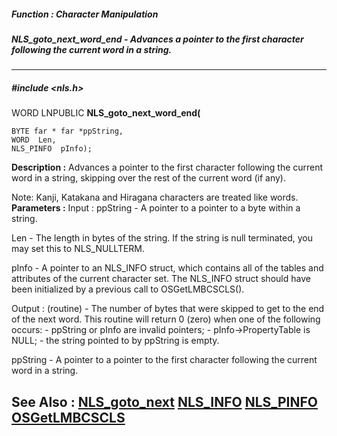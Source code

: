 ##### Function : Character Manipulation
##### NLS_goto_next_word_end - Advances a pointer to the first character following the current word in a string.
---
##### #include <nls.h>
WORD LNPUBLIC **NLS_goto_next_word_end(**

	BYTE far * far *ppString,
	WORD  Len,
	NLS_PINFO  pInfo);
**Description :**
Advances a pointer to the first character following the current word in a 
string, skipping over the rest of the current word (if any).

Note: Kanji, Katakana and Hiragana characters are treated like words.
**Parameters :**
Input :
ppString  -  A pointer to a pointer to a byte within a string.

Len  -  The length in bytes of the string. If the string is null terminated, you may set this to NLS_NULLTERM.

pInfo  -  A pointer to an NLS_INFO struct, which contains all of the tables and attributes of the current character set. The NLS_INFO struct should have been initialized by a previous call to OSGetLMBCSCLS().

Output :
(routine)  -  The  number of bytes that were skipped to get to the end of the next word. This routine will return 0 (zero) when one of the following occurs:
     - ppString or pInfo are invalid pointers;
     - pInfo->PropertyTable is NULL;
     - the string pointed to by ppString is empty.


ppString  -  A  pointer to a pointer to the first character following the current word in a string.

**See Also :**
[NLS_goto_next](D:/md_files/NLS_goto_next.md)
[NLS_INFO](D:/md_files/NLS_INFO.md)
[NLS_PINFO](D:/md_files/NLS_PINFO.md)
[OSGetLMBCSCLS](D:/md_files/OSGetLMBCSCLS.md)
---
